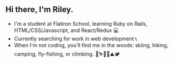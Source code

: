 ## Hi there, I'm Riley. 

- I'm a student at Flatiron School, learning Ruby on Rails, HTML/CSS/Javascript, and React/Redux 💻
- Currently searching for work in web development 📞
- When I'm not coding, you'll find me in the woods: skiing, hiking, camping, fly-fishing, or climbing. 🌲⛷🧗‍♀️⛰🏕
